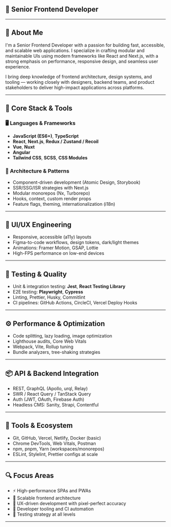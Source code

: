 ## 🎯 **Senior Frontend Developer**

---

## 🚀 About Me

I'm a Senior Frontend Developer with a passion for building fast, accessible, and scalable web applications. I specialize in crafting modular and maintainable UIs using modern frameworks like React and Next.js, with a strong emphasis on performance, responsive design, and seamless user experience.

I bring deep knowledge of frontend architecture, design systems, and tooling — working closely with designers, backend teams, and product stakeholders to deliver high-impact applications across platforms.

---

## 🧰 Core Stack & Tools

### 🖥️ Languages & Frameworks
- **JavaScript (ES6+)**, **TypeScript**
- **React**, **Next.js**, **Redux / Zustand / Recoil**
- **Vue**, **Nuxt**
- **Angular**
- **Tailwind CSS**, **SCSS**, **CSS Modules**

### 🧱 Architecture & Patterns
- Component-driven development (Atomic Design, Storybook)
- SSR/SSG/ISR strategies with Next.js
- Modular monorepos (Nx, Turborepo)
- Hooks, context, custom render props
- Feature flags, theming, internationalization (i18n)

---

## 🎨 UI/UX Engineering

- Responsive, accessible (a11y) layouts
- Figma-to-code workflows, design tokens, dark/light themes
- Animations: Framer Motion, GSAP, Lottie
- High-FPS performance on low-end devices

---

## 🧪 Testing & Quality

- Unit & integration testing: **Jest**, **React Testing Library**
- E2E testing: **Playwright**, **Cypress**
- Linting, Prettier, Husky, Commitlint
- CI pipelines: GitHub Actions, CircleCI, Vercel Deploy Hooks

---

## ⚙️ Performance & Optimization

- Code splitting, lazy loading, image optimization
- Lighthouse audits, Core Web Vitals
- Webpack, Vite, Rollup tuning
- Bundle analyzers, tree-shaking strategies

---

## 📦 API & Backend Integration

- REST, GraphQL (Apollo, urql, Relay)
- SWR / React Query / TanStack Query
- Auth (JWT, OAuth, Firebase Auth)
- Headless CMS: Sanity, Strapi, Contentful

---

## 🧭 Tools & Ecosystem

- Git, GitHub, Vercel, Netlify, Docker (basic)
- Chrome DevTools, Web Vitals, Postman
- npm, pnpm, Yarn (workspaces/monorepos)
- ESLint, Stylelint, Prettier configs at scale

---

## 🔍 Focus Areas

- ⚡ High-performance SPAs and PWAs  
- 🧩 Scalable frontend architecture  
- 🎯 UX-driven development with pixel-perfect accuracy  
- 🔧 Developer tooling and CI automation  
- 🧪 Testing strategy at all levels  

---
